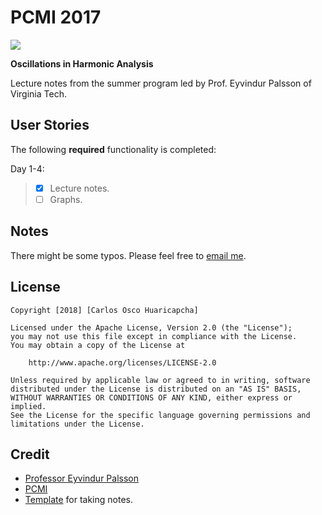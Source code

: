 # PCMI 2017
[![](http://projects.ias.edu/pcmi/pcmibanner2016.jpg)](https://pcmi.ias.edu/program-uss/2018)

**Oscillations in Harmonic Analysis** 

Lecture notes from the summer program led by Prof. Eyvindur Palsson of Virginia Tech.


## User Stories

The following **required** functionality is completed:

Day 1-4:

> - [x] Lecture notes.
> - [ ] Graphs.

## Notes

There might be some typos. Please feel free to [email me](coscohua@mail.sfu.edu).


## License

    Copyright [2018] [Carlos Osco Huaricapcha]

    Licensed under the Apache License, Version 2.0 (the "License");
    you may not use this file except in compliance with the License.
    You may obtain a copy of the License at

        http://www.apache.org/licenses/LICENSE-2.0

    Unless required by applicable law or agreed to in writing, software
    distributed under the License is distributed on an "AS IS" BASIS,
    WITHOUT WARRANTIES OR CONDITIONS OF ANY KIND, either express or implied.
    See the License for the specific language governing permissions and
    limitations under the License.


## Credit
- [Professor Eyvindur Palsson](https://www.math.vt.edu/people/palsson/)
- [PCMI](https://pcmi.ias.edu/)
- [Template](github.org/christhomson/lecture-notes) for taking notes.
